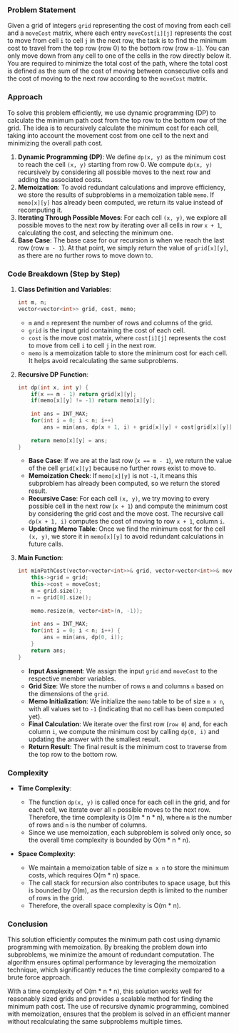 ### Problem Statement
Given a grid of integers `grid` representing the cost of moving from each cell and a `moveCost` matrix, where each entry `moveCost[i][j]` represents the cost to move from cell `i` to cell `j` in the next row, the task is to find the minimum cost to travel from the top row (row 0) to the bottom row (row `m-1`). You can only move down from any cell to one of the cells in the row directly below it. You are required to minimize the total cost of the path, where the total cost is defined as the sum of the cost of moving between consecutive cells and the cost of moving to the next row according to the `moveCost` matrix.

### Approach
To solve this problem efficiently, we use dynamic programming (DP) to calculate the minimum path cost from the top row to the bottom row of the grid. The idea is to recursively calculate the minimum cost for each cell, taking into account the movement cost from one cell to the next and minimizing the overall path cost.

1. **Dynamic Programming (DP)**: We define `dp(x, y)` as the minimum cost to reach the cell `(x, y)` starting from row 0. We compute `dp(x, y)` recursively by considering all possible moves to the next row and adding the associated costs.
2. **Memoization**: To avoid redundant calculations and improve efficiency, we store the results of subproblems in a memoization table `memo`. If `memo[x][y]` has already been computed, we return its value instead of recomputing it.
3. **Iterating Through Possible Moves**: For each cell `(x, y)`, we explore all possible moves to the next row by iterating over all cells in row `x + 1`, calculating the cost, and selecting the minimum one.
4. **Base Case**: The base case for our recursion is when we reach the last row (row `m - 1`). At that point, we simply return the value of `grid[x][y]`, as there are no further rows to move down to.

### Code Breakdown (Step by Step)
1. **Class Definition and Variables**:
   ```cpp
   int m, n;
   vector<vector<int>> grid, cost, memo;
   ```
   - `m` and `n` represent the number of rows and columns of the grid.
   - `grid` is the input grid containing the cost of each cell.
   - `cost` is the move cost matrix, where `cost[i][j]` represents the cost to move from cell `i` to cell `j` in the next row.
   - `memo` is a memoization table to store the minimum cost for each cell. It helps avoid recalculating the same subproblems.

2. **Recursive DP Function**:
   ```cpp
   int dp(int x, int y) {
       if(x == m - 1) return grid[x][y];
       if(memo[x][y] != -1) return memo[x][y];
       
       int ans = INT_MAX;
       for(int i = 0; i < n; i++)
           ans = min(ans, dp(x + 1, i) + grid[x][y] + cost[grid[x][y]][i]);
       
       return memo[x][y] = ans;
   }
   ```
   - **Base Case**: If we are at the last row (`x == m - 1`), we return the value of the cell `grid[x][y]` because no further rows exist to move to.
   - **Memoization Check**: If `memo[x][y]` is not `-1`, it means this subproblem has already been computed, so we return the stored result.
   - **Recursive Case**: For each cell `(x, y)`, we try moving to every possible cell in the next row (`x + 1`) and compute the minimum cost by considering the grid cost and the move cost. The recursive call `dp(x + 1, i)` computes the cost of moving to row `x + 1`, column `i`.
   - **Updating Memo Table**: Once we find the minimum cost for the cell `(x, y)`, we store it in `memo[x][y]` to avoid redundant calculations in future calls.

3. **Main Function**:
   ```cpp
   int minPathCost(vector<vector<int>>& grid, vector<vector<int>>& moveCost) {
       this->grid = grid;
       this->cost = moveCost;
       m = grid.size();
       n = grid[0].size();
       
       memo.resize(m, vector<int>(n, -1));
       
       int ans = INT_MAX;
       for(int i = 0; i < n; i++) {
           ans = min(ans, dp(0, i));
       }
       return ans;
   }
   ```
   - **Input Assignment**: We assign the input `grid` and `moveCost` to the respective member variables.
   - **Grid Size**: We store the number of rows `m` and columns `n` based on the dimensions of the `grid`.
   - **Memo Initialization**: We initialize the `memo` table to be of size `m x n`, with all values set to `-1` (indicating that no cell has been computed yet).
   - **Final Calculation**: We iterate over the first row (`row 0`) and, for each column `i`, we compute the minimum cost by calling `dp(0, i)` and updating the answer with the smallest result.
   - **Return Result**: The final result is the minimum cost to traverse from the top row to the bottom row.

### Complexity
- **Time Complexity**:
  - The function `dp(x, y)` is called once for each cell in the grid, and for each cell, we iterate over all `n` possible moves to the next row. Therefore, the time complexity is O(m * n * n), where `m` is the number of rows and `n` is the number of columns.
  - Since we use memoization, each subproblem is solved only once, so the overall time complexity is bounded by O(m * n * n).
  
- **Space Complexity**:
  - We maintain a memoization table of size `m x n` to store the minimum costs, which requires O(m * n) space.
  - The call stack for recursion also contributes to space usage, but this is bounded by O(m), as the recursion depth is limited to the number of rows in the grid.
  - Therefore, the overall space complexity is O(m * n).

### Conclusion
This solution efficiently computes the minimum path cost using dynamic programming with memoization. By breaking the problem down into subproblems, we minimize the amount of redundant computation. The algorithm ensures optimal performance by leveraging the memoization technique, which significantly reduces the time complexity compared to a brute force approach. 

With a time complexity of O(m * n * n), this solution works well for reasonably sized grids and provides a scalable method for finding the minimum path cost. The use of recursive dynamic programming, combined with memoization, ensures that the problem is solved in an efficient manner without recalculating the same subproblems multiple times.
